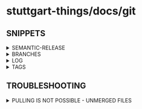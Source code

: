 # stuttgart-things/docs/git

## SNIPPETS

<details><summary>SEMANTIC-RELEASE</summary>

## INSTALL

```bash
sudo apt install npm -y
curl -o- https://raw.githubusercontent.com/nvm-sh/nvm/v0.39.5/install.sh | bash
source ~/.bashrc
nvm install 20 && nvm use 20
nvm alias default 20
```

```bash
# INSTALL w/ npm
npm install --save-dev semantic-release @semantic-release/commit-analyzer @semantic-release/release-notes-generator @semantic-release/changelog @semantic-release/git @semantic-release/github @semantic-release/gitlab
```

## CONFIG (GITLAB; GOLANG)

```bash
---
cat <<EOF > .releaserc
{
  "branches": ["main"],
  "repositoryUrl": "https://codehub.sva.de/Lab/stuttgart-things/homerun/homerun-generic-pitcher.git",
  "gitlabUrl": "https://codehub.sva.de",
  "plugins": [
    "@semantic-release/commit-analyzer",
    "@semantic-release/release-notes-generator",
    [
      "@semantic-release/gitlab",
      {
        "assets": ["CHANGELOG.md", "go.mod", "go.sum"],
        "message": "chore(release): ${nextRelease.version} [skip ci]\n\n${nextRelease.notes}"
      }
    ]
  ]
}
EOF
```

## POSSIBLE COMMITS

```
git commit -am 'feat: add new authentication middleware' # → Minor version
git commit -am 'fix: resolve panic in user login' # → Patch version
git commit -am 'BREAKING CHANGE: switch to OAuth2 for authentication' # → Major version
```

## DRY RUN

```bash
npx semantic-release --dry-run
```

## RELEASE

```bash
npx semantic-release --debug --no-ci
```

</details>


<details><summary>BRANCHES</summary>

```bash
# LIST ALL EXISTING BRANCHES
git branch

# DELETE LOCAL BRANCH
git branch -d [branch]

# SWITCH YOUR HEAD TO BRANCH
git checkout [branch]

# CREATE A NEW BRANCH BASED ON YOUR CURRENT HEAD
git branch [new-branch]

# CREATE A NEW BRANCH BASED ON YOUR CURRENT HEAD AND SWITCH
git checkout -b [new-branch]

# PUSH LOCAL BRANCH TO REMOTE BRANCH
git push -u origin [new-branch]

# CHECK OUT REMOTE BRANCH
git fetch && git checkout [remote-branch-name]
# e.g. git fetch && git checkout remotes/origin/feature/issue-1/test
```

</details>

<details><summary>LOG</summary>

```bash
# SHOW LATEST n commits
git log --pretty=format:"%h"  --first-parent -n [count-commits] [branch-name]
# e.g. git log --pretty=format:"%h"  --first-parent -n 3 remotes/origin/feature/issue-1/test
```

</details>

<details><summary>TAGS</summary>

```bash
# PULL/FETCH TAGS
git fetch --tags --force
git pull --tags

# LIST TAGS
git tag

# CREATE LOCAL TAG
git tag [tagname]

# PUSH SINGLE TAG TO REMOTE
git push origin [tagname]

# PUSH ALL TAGS TO REMOTE
git push origin --tags

# DELETE LOCAL TAG
git tag --delete [tagname]

# DELETE REMOTE TAG '1.0.0'
git push origin :refs/tags/1.0.0
```

</details>

## TROUBLESHOOTING

<details><summary>PULLING IS NOT POSSIBLE - UNMERGED FILES</summary>

```bash
git reset HEAD~1
git stash
git pull
```

</details>
